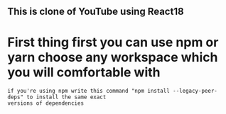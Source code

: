 ## This is clone of YouTube using React18 

# First thing first you can use npm or yarn choose any workspace which you will comfortable with
    if you're using npm write this command "npm install --legacy-peer-deps" to install the same exact
    versions of dependencies
